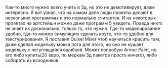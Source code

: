 ---
---
Как-то много нужно всего учить в 3д, но это не демотивирует, даже интересно.
Я вот узнал, что на самом деле люди проекты делают в нескольких программах и это нормально считается. И на некоторых проектах на артстейшн можно даже программ 5 увидеть. Правда никто не знает их досконально, только то, что нужно. Где-то моделирование удобно, где-то можно симуляцию сделать круто, что-то удобно для текстурирования. Я поставил Quixel Mixer чтоб научиться красить там, даже сделал модельку мокка пота для этого, но оно не кушает модельку с негуглящейся ошибкой. Может попробую Armor Paint, но его либо купить(20 евро, по меркам 3д пакетов просто ничего), либо собирать из исходников.